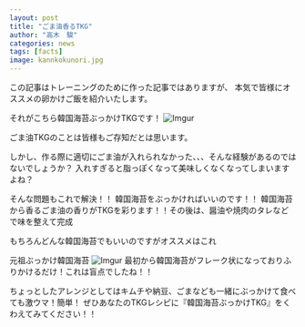 ```yaml
---
layout: post
title: "ごま油香るTKG"
author: "高木　駿"
categories: news
tags: [facts]
image: kannkokunori.jpg
---
```


この記事はトレーニングのために作った記事ではありますが、
本気で皆様にオススメの卵かけご飯を紹介いたします。

それがこちら韓国海苔ぶっかけTKGです！
![Imgur](https://i.imgur.com/WzOhNTj.jpg)

ごま油TKGのことは皆様もご存知だとは思います。

しかし、作る際に適切にごま油が入れられなかった、、、そんな経験があるのではないでしょうか？
入れすぎると脂っぽくなって美味しくなくなってしまいますよね？

そんな問題もこれで解決！！
韓国海苔をぶっかければいいのです！！
韓国海苔から香るごま油の香りがTKGを彩ります！！その後は、醤油や焼肉のタレなどで味を整えて完成

もちろんどんな韓国海苔でもいいのですがオススメはこれ

元祖ぶっかけ韓国海苔
![Imgur](https://i.imgur.com/2SqbLvG.png)
最初から韓国海苔がフレーク状になっておりふりかけるだけ！これは盲点でしたね！！

ちょっとしたアレンジとしてはキムチや納豆、ごまなども一緒にぶっかけて食べても激ウマ！簡単！
ぜひあなたのTKGレシピに『韓国海苔ぶっかけTKG』をくわえてみてください！！

